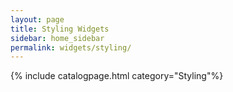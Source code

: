 ```yaml
---
layout: page
title: Styling Widgets
sidebar: home_sidebar
permalink: widgets/styling/
---
```

   {% include catalogpage.html category="Styling"%}   